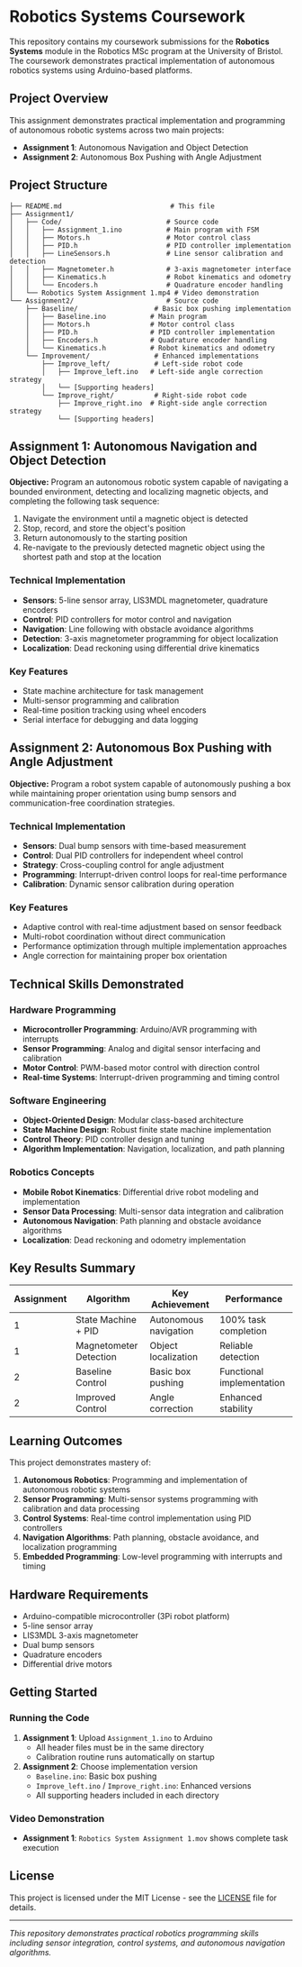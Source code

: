 # Robotics Systems Coursework

This repository contains my coursework submissions for the **Robotics Systems** module in the Robotics MSc program at the University of Bristol. The coursework demonstrates practical implementation of autonomous robotics systems using Arduino-based platforms.

## Project Overview

This assignment demonstrates practical implementation and programming of autonomous robotic systems across two main projects:

- **Assignment 1**: Autonomous Navigation and Object Detection
- **Assignment 2**: Autonomous Box Pushing with Angle Adjustment

## Project Structure

```
├── README.md                           # This file
├── Assignment1/
│   ├── Code/                          # Source code
│   │   ├── Assignment_1.ino           # Main program with FSM
│   │   ├── Motors.h                   # Motor control class
│   │   ├── PID.h                      # PID controller implementation
│   │   ├── LineSensors.h              # Line sensor calibration and detection
│   │   ├── Magnetometer.h             # 3-axis magnetometer interface
│   │   ├── Kinematics.h               # Robot kinematics and odometry
│   │   └── Encoders.h                 # Quadrature encoder handling
│   └── Robotics System Assignment 1.mp4 # Video demonstration
└── Assignment2/                       # Source code 
    ├── Baseline/                   # Basic box pushing implementation
    │   ├── Baseline.ino           # Main program
    │   ├── Motors.h               # Motor control class
    │   ├── PID.h                  # PID controller implementation
    │   ├── Encoders.h             # Quadrature encoder handling
    │   └── Kinematics.h           # Robot kinematics and odometry
    └── Improvement/                # Enhanced implementations
        ├── Improve_left/           # Left-side robot code
        │   ├── Improve_left.ino   # Left-side angle correction strategy
        │   └── [Supporting headers]
        └── Improve_right/          # Right-side robot code
            ├── Improve_right.ino  # Right-side angle correction strategy
            └── [Supporting headers]
```

## Assignment 1: Autonomous Navigation and Object Detection

**Objective:** Program an autonomous robotic system capable of navigating a bounded environment, detecting and localizing magnetic objects, and completing the following task sequence:
1. Navigate the environment until a magnetic object is detected
2. Stop, record, and store the object's position
3. Return autonomously to the starting position
4. Re-navigate to the previously detected magnetic object using the shortest path and stop at the location

### Technical Implementation
- **Sensors**: 5-line sensor array, LIS3MDL magnetometer, quadrature encoders
- **Control**: PID controllers for motor control and navigation
- **Navigation**: Line following with obstacle avoidance algorithms
- **Detection**: 3-axis magnetometer programming for object localization
- **Localization**: Dead reckoning using differential drive kinematics

### Key Features
- State machine architecture for task management
- Multi-sensor programming and calibration
- Real-time position tracking using wheel encoders
- Serial interface for debugging and data logging

## Assignment 2: Autonomous Box Pushing with Angle Adjustment

**Objective:** Program a robot system capable of autonomously pushing a box while maintaining proper orientation using bump sensors and communication-free coordination strategies.

### Technical Implementation
- **Sensors**: Dual bump sensors with time-based measurement
- **Control**: Dual PID controllers for independent wheel control
- **Strategy**: Cross-coupling control for angle adjustment
- **Programming**: Interrupt-driven control loops for real-time performance
- **Calibration**: Dynamic sensor calibration during operation

### Key Features
- Adaptive control with real-time adjustment based on sensor feedback
- Multi-robot coordination without direct communication
- Performance optimization through multiple implementation approaches
- Angle correction for maintaining proper box orientation

## Technical Skills Demonstrated

### Hardware Programming
- **Microcontroller Programming**: Arduino/AVR programming with interrupts
- **Sensor Programming**: Analog and digital sensor interfacing and calibration
- **Motor Control**: PWM-based motor control with direction control
- **Real-time Systems**: Interrupt-driven programming and timing control

### Software Engineering
- **Object-Oriented Design**: Modular class-based architecture
- **State Machine Design**: Robust finite state machine implementation
- **Control Theory**: PID controller design and tuning
- **Algorithm Implementation**: Navigation, localization, and path planning

### Robotics Concepts
- **Mobile Robot Kinematics**: Differential drive robot modeling and implementation
- **Sensor Data Processing**: Multi-sensor data integration and calibration
- **Autonomous Navigation**: Path planning and obstacle avoidance algorithms
- **Localization**: Dead reckoning and odometry implementation

## Key Results Summary

| Assignment | Algorithm | Key Achievement | Performance |
|------------|-----------|----------------|-------------|
| 1 | State Machine + PID | Autonomous navigation | 100% task completion |
| 1 | Magnetometer Detection | Object localization | Reliable detection |
| 2 | Baseline Control | Basic box pushing | Functional implementation |
| 2 | Improved Control | Angle correction | Enhanced stability |

## Learning Outcomes

This project demonstrates mastery of:

1. **Autonomous Robotics**: Programming and implementation of autonomous robotic systems
2. **Sensor Programming**: Multi-sensor systems programming with calibration and data processing
3. **Control Systems**: Real-time control implementation using PID controllers
4. **Navigation Algorithms**: Path planning, obstacle avoidance, and localization programming
5. **Embedded Programming**: Low-level programming with interrupts and timing

## Hardware Requirements

- Arduino-compatible microcontroller (3Pi robot platform)
- 5-line sensor array
- LIS3MDL 3-axis magnetometer
- Dual bump sensors
- Quadrature encoders
- Differential drive motors

## Getting Started

### Running the Code
1. **Assignment 1**: Upload `Assignment_1.ino` to Arduino
   - All header files must be in the same directory
   - Calibration routine runs automatically on startup
2. **Assignment 2**: Choose implementation version
   - `Baseline.ino`: Basic box pushing
   - `Improve_left.ino` / `Improve_right.ino`: Enhanced versions
   - All supporting headers included in each directory

### Video Demonstration
- **Assignment 1**: `Robotics System Assignment 1.mov` shows complete task execution

## License

This project is licensed under the MIT License - see the [LICENSE](LICENSE) file for details.

---

*This repository demonstrates practical robotics programming skills including sensor integration, control systems, and autonomous navigation algorithms.*
